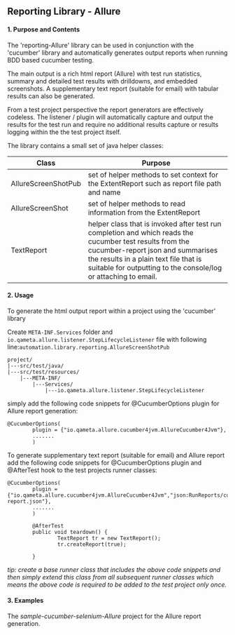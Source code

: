 ## Reporting Library - Allure

#### 1. Purpose and Contents

The 'reporting-Allure' library can be used in conjunction with the 'cucumber' library and automatically generates output reports when running BDD based cucumber testing.  

The main output is a rich html report (Allure) with test run statistics, summary and detailed test results with drilldowns, and embedded screenshots.  A supplementary text report (suitable for email) with tabular results can also be generated.  

From a test project perspective the report generators are effectively codeless.  The listener / plugin will automatically capture and output the results for the test run and require no additional results capture or results logging within the the test project itself.  

The library contains a small set of java helper classes:

| Class                  | Purpose                                                      |
| -----------------------| ------------------------------------------------------------ |
| AllureScreenShotPub    | set of helper methods to set context for the ExtentReport such as report file path and name |
| AllureScreenShot       | set of helper methods to read information from the ExtentReport |
| TextReport             | helper class that is invoked after test run completion and which reads the cucumber test results from the cucumber-report json and summarises the results in a plain text file that is suitable for outputting to the console/log or attaching to email. |

#### 2. Usage

To generate the html output report within a project using the 'cucumber' library
 
Create ```META-INF.Services``` folder and ```io.qameta.allure.listener.StepLifecycleListener``` file with following line:```automation.library.reporting.AllureScreenShotPub```
```
project/  
|---src/test/java/
|---src/test/resources/  
    |---META-INF/  
        |---Services/  		
            |---io.qameta.allure.listener.StepLifecycleListener
```

 
simply add the following code snippets for @CucumberOptions plugin for Allure report generation:
```
@CucumberOptions(
        plugin = {"io.qameta.allure.cucumber4jvm.AllureCucumber4Jvm"},
        .......
        )
```

To generate supplementary text report (suitable for email) and Allure report add the following code snippets 
for @CucumberOptions plugin and @AfterTest hook to the test projects runner classes:

```
@CucumberOptions(
        plugin = {"io.qameta.allure.cucumber4jvm.AllureCucumber4Jvm","json:RunReports/cucumberJson/cucumber-report.json"},
        .......
        )

        @AfterTest
        public void teardown() {
                TextReport tr = new TextReport();
                tr.createReport(true);

        }
```
*tip: create a base runner class that includes the above code snippets and then simply extend this class from all subsequent runner classes which means the above code is required to be added to the test project only once.*

#### 3. Examples

The *sample-cucumber-selenium-Allure* project for the Allure report generation.